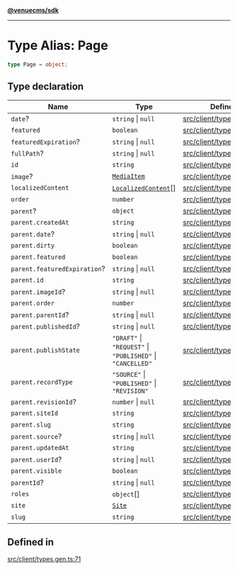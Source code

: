 [**@venuecms/sdk**](../Index.md)

***

# Type Alias: Page

```ts
type Page = object;
```

## Type declaration

| Name | Type | Defined in |
| ------ | ------ | ------ |
| `date`? | `string` \| `null` | [src/client/types.gen.ts:77](https://github.com/venuecms/sdk/blob/97b5dd87028768348fc162149733841fcbf81c7e/src/client/types.gen.ts#L77) |
| `featured` | `boolean` | [src/client/types.gen.ts:75](https://github.com/venuecms/sdk/blob/97b5dd87028768348fc162149733841fcbf81c7e/src/client/types.gen.ts#L75) |
| `featuredExpiration`? | `string` \| `null` | [src/client/types.gen.ts:76](https://github.com/venuecms/sdk/blob/97b5dd87028768348fc162149733841fcbf81c7e/src/client/types.gen.ts#L76) |
| `fullPath`? | `string` \| `null` | [src/client/types.gen.ts:102](https://github.com/venuecms/sdk/blob/97b5dd87028768348fc162149733841fcbf81c7e/src/client/types.gen.ts#L102) |
| `id` | `string` | [src/client/types.gen.ts:72](https://github.com/venuecms/sdk/blob/97b5dd87028768348fc162149733841fcbf81c7e/src/client/types.gen.ts#L72) |
| `image`? | [`MediaItem`](MediaItem.md) | [src/client/types.gen.ts:80](https://github.com/venuecms/sdk/blob/97b5dd87028768348fc162149733841fcbf81c7e/src/client/types.gen.ts#L80) |
| `localizedContent` | [`LocalizedContent`](LocalizedContent.md)[] | [src/client/types.gen.ts:115](https://github.com/venuecms/sdk/blob/97b5dd87028768348fc162149733841fcbf81c7e/src/client/types.gen.ts#L115) |
| `order` | `number` | [src/client/types.gen.ts:73](https://github.com/venuecms/sdk/blob/97b5dd87028768348fc162149733841fcbf81c7e/src/client/types.gen.ts#L73) |
| `parent`? | `object` | [src/client/types.gen.ts:81](https://github.com/venuecms/sdk/blob/97b5dd87028768348fc162149733841fcbf81c7e/src/client/types.gen.ts#L81) |
| `parent.createdAt` | `string` | [src/client/types.gen.ts:84](https://github.com/venuecms/sdk/blob/97b5dd87028768348fc162149733841fcbf81c7e/src/client/types.gen.ts#L84) |
| `parent.date`? | `string` \| `null` | [src/client/types.gen.ts:97](https://github.com/venuecms/sdk/blob/97b5dd87028768348fc162149733841fcbf81c7e/src/client/types.gen.ts#L97) |
| `parent.dirty` | `boolean` | [src/client/types.gen.ts:91](https://github.com/venuecms/sdk/blob/97b5dd87028768348fc162149733841fcbf81c7e/src/client/types.gen.ts#L91) |
| `parent.featured` | `boolean` | [src/client/types.gen.ts:95](https://github.com/venuecms/sdk/blob/97b5dd87028768348fc162149733841fcbf81c7e/src/client/types.gen.ts#L95) |
| `parent.featuredExpiration`? | `string` \| `null` | [src/client/types.gen.ts:96](https://github.com/venuecms/sdk/blob/97b5dd87028768348fc162149733841fcbf81c7e/src/client/types.gen.ts#L96) |
| `parent.id` | `string` | [src/client/types.gen.ts:82](https://github.com/venuecms/sdk/blob/97b5dd87028768348fc162149733841fcbf81c7e/src/client/types.gen.ts#L82) |
| `parent.imageId`? | `string` \| `null` | [src/client/types.gen.ts:98](https://github.com/venuecms/sdk/blob/97b5dd87028768348fc162149733841fcbf81c7e/src/client/types.gen.ts#L98) |
| `parent.order` | `number` | [src/client/types.gen.ts:92](https://github.com/venuecms/sdk/blob/97b5dd87028768348fc162149733841fcbf81c7e/src/client/types.gen.ts#L92) |
| `parent.parentId`? | `string` \| `null` | [src/client/types.gen.ts:100](https://github.com/venuecms/sdk/blob/97b5dd87028768348fc162149733841fcbf81c7e/src/client/types.gen.ts#L100) |
| `parent.publishedId`? | `string` \| `null` | [src/client/types.gen.ts:90](https://github.com/venuecms/sdk/blob/97b5dd87028768348fc162149733841fcbf81c7e/src/client/types.gen.ts#L90) |
| `parent.publishState` | `"DRAFT"` \| `"REQUEST"` \| `"PUBLISHED"` \| `"CANCELLED"` | [src/client/types.gen.ts:88](https://github.com/venuecms/sdk/blob/97b5dd87028768348fc162149733841fcbf81c7e/src/client/types.gen.ts#L88) |
| `parent.recordType` | `"SOURCE"` \| `"PUBLISHED"` \| `"REVISION"` | [src/client/types.gen.ts:86](https://github.com/venuecms/sdk/blob/97b5dd87028768348fc162149733841fcbf81c7e/src/client/types.gen.ts#L86) |
| `parent.revisionId`? | `number` \| `null` | [src/client/types.gen.ts:87](https://github.com/venuecms/sdk/blob/97b5dd87028768348fc162149733841fcbf81c7e/src/client/types.gen.ts#L87) |
| `parent.siteId` | `string` | [src/client/types.gen.ts:83](https://github.com/venuecms/sdk/blob/97b5dd87028768348fc162149733841fcbf81c7e/src/client/types.gen.ts#L83) |
| `parent.slug` | `string` | [src/client/types.gen.ts:94](https://github.com/venuecms/sdk/blob/97b5dd87028768348fc162149733841fcbf81c7e/src/client/types.gen.ts#L94) |
| `parent.source`? | `string` \| `null` | [src/client/types.gen.ts:89](https://github.com/venuecms/sdk/blob/97b5dd87028768348fc162149733841fcbf81c7e/src/client/types.gen.ts#L89) |
| `parent.updatedAt` | `string` | [src/client/types.gen.ts:85](https://github.com/venuecms/sdk/blob/97b5dd87028768348fc162149733841fcbf81c7e/src/client/types.gen.ts#L85) |
| `parent.userId`? | `string` \| `null` | [src/client/types.gen.ts:99](https://github.com/venuecms/sdk/blob/97b5dd87028768348fc162149733841fcbf81c7e/src/client/types.gen.ts#L99) |
| `parent.visible` | `boolean` | [src/client/types.gen.ts:93](https://github.com/venuecms/sdk/blob/97b5dd87028768348fc162149733841fcbf81c7e/src/client/types.gen.ts#L93) |
| `parentId`? | `string` \| `null` | [src/client/types.gen.ts:78](https://github.com/venuecms/sdk/blob/97b5dd87028768348fc162149733841fcbf81c7e/src/client/types.gen.ts#L78) |
| `roles` | `object`[] | [src/client/types.gen.ts:103](https://github.com/venuecms/sdk/blob/97b5dd87028768348fc162149733841fcbf81c7e/src/client/types.gen.ts#L103) |
| `site` | [`Site`](Site.md) | [src/client/types.gen.ts:79](https://github.com/venuecms/sdk/blob/97b5dd87028768348fc162149733841fcbf81c7e/src/client/types.gen.ts#L79) |
| `slug` | `string` | [src/client/types.gen.ts:74](https://github.com/venuecms/sdk/blob/97b5dd87028768348fc162149733841fcbf81c7e/src/client/types.gen.ts#L74) |

## Defined in

[src/client/types.gen.ts:71](https://github.com/venuecms/sdk/blob/97b5dd87028768348fc162149733841fcbf81c7e/src/client/types.gen.ts#L71)
